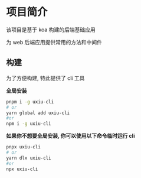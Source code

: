 # 项目简介

该项目是基于 koa 构建的后端基础应用

为 web 后端应用提供常用的方法和中间件

## 构建

为了方便构建, 特此提供了 cli 工具

**全局安装**

```bash
pnpm i -g uxiu-cli
# or
yarn global add uxiu-cli
#or
npm i -g uxiu-cli
```

**如果你不想要全局安装, 你可以使用以下命令临时运行 cli**

```bash
pnpx uxiu-cli
# or
yarn dlx uxiu-cli
#or
npx uxiu-cli
```
